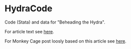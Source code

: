 # HydraCode
Code (Stata) and data for "Beheading the Hydra".

For article text see [here](http://www.tandfonline.com/doi/full/10.1080/09546553.2016.1167688#.V3ayeZMrJZ0).

For Monkey Cage post loosly based on this article see [here](https://www.washingtonpost.com/news/monkey-cage/wp/2016/06/27/4-reasons-counter-insurgent-efforts-in-syria-might-not-be-effective/#comments).


